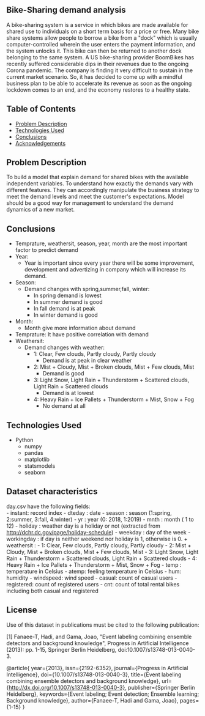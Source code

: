 ## Bike-Sharing demand analysis 
A bike-sharing system is a service in which bikes are made available for shared use to individuals on a short term basis for a price or free. Many bike share systems allow people to borrow a bike from a "dock" which is usually computer-controlled wherein the user enters the payment information, and the system unlocks it. This bike can then be returned to another dock belonging to the same system.
A US bike-sharing provider BoomBikes has recently suffered considerable dips in their revenues due to the ongoing Corona pandemic. The company is finding it very difficult to sustain in the current market scenario. So, it has decided to come up with a mindful business plan to be able to accelerate its revenue as soon as the ongoing lockdown comes to an end, and the economy restores to a healthy state. 



## Table of Contents
- [Problem Description](#general-information)
- [Technologies Used](#technologies-used)
- [Conclusions](#conclusions)
- [Acknowledgements](#acknowledgements)

## Problem Description
To build a model that explain demand for shared bikes with the available independent variables. 
To understand how exactly the demands vary with different features. 
They can accordingly manipulate the business strategy to meet the demand levels and meet the customer's expectations. 
Model should be a good way for management to understand the demand dynamics of a new market. 

## Conclusions
- Temprature, weathersit, season, year, month are the most important factor to predict demand
- Year:
    - Year is important since every year there will be some improvement, development and advertizing in company which will increase its demand.
- Season:
    - Demand changes with spring,summer,fall, winter:
        - In spring demand is lowest
        - In summer demand is good 
        - In fall demand is at peak
        - In winter demand is good
- Month:
    - Month give more information about demand
- Temprature: It have positive correlation with demand
- Weathersit:
    - Demand changes with weather:
        - 1: Clear, Few clouds, Partly cloudy, Partly cloudy
            - Demand is at peak in clear weather
        - 2: Mist + Cloudy, Mist + Broken clouds, Mist + Few clouds, Mist
            - Demand is good
		- 3: Light Snow, Light Rain + Thunderstorm + Scattered clouds, Light Rain + Scattered clouds
            - Demand is at lowest
		- 4: Heavy Rain + Ice Pallets + Thunderstorm + Mist, Snow + Fog
            - No demand at all

## Technologies Used
- Python
	- numpy
	- pandas
	- matplotlib
	- statsmodels
	- seaborn

## Dataset characteristics
day.csv have the following fields:	
	- instant: record index
	- dteday : date
	- season : season (1:spring, 2:summer, 3:fall, 4:winter)
	- yr : year (0: 2018, 1:2019)
	- mnth : month ( 1 to 12)
	- holiday : weather day is a holiday or not (extracted from http://dchr.dc.gov/page/holiday-schedule)
	- weekday : day of the week
	- workingday : if day is neither weekend nor holiday is 1, otherwise is 0.
	+ weathersit : 
		- 1: Clear, Few clouds, Partly cloudy, Partly cloudy
		- 2: Mist + Cloudy, Mist + Broken clouds, Mist + Few clouds, Mist
		- 3: Light Snow, Light Rain + Thunderstorm + Scattered clouds, Light Rain + Scattered clouds
		- 4: Heavy Rain + Ice Pallets + Thunderstorm + Mist, Snow + Fog
	- temp : temperature in Celsius
	- atemp: feeling temperature in Celsius
	- hum: humidity
	- windspeed: wind speed
	- casual: count of casual users
	- registered: count of registered users
	- cnt: count of total rental bikes including both casual and registered
	
## License
Use of this dataset in publications must be cited to the following publication:

[1] Fanaee-T, Hadi, and Gama, Joao, "Event labeling combining ensemble detectors and background knowledge", Progress in Artificial Intelligence (2013): pp. 1-15, Springer Berlin Heidelberg, doi:10.1007/s13748-013-0040-3.

@article{
	year={2013},
	issn={2192-6352},
	journal={Progress in Artificial Intelligence},
	doi={10.1007/s13748-013-0040-3},
	title={Event labeling combining ensemble detectors and background knowledge},
	url={http://dx.doi.org/10.1007/s13748-013-0040-3},
	publisher={Springer Berlin Heidelberg},
	keywords={Event labeling; Event detection; Ensemble learning; Background knowledge},
	author={Fanaee-T, Hadi and Gama, Joao},
	pages={1-15}
}
